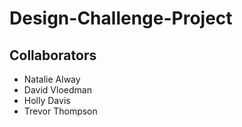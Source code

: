 # Design-Challenge-Project

## Collaborators
* Natalie Alway
* David Vloedman
* Holly Davis
* Trevor Thompson